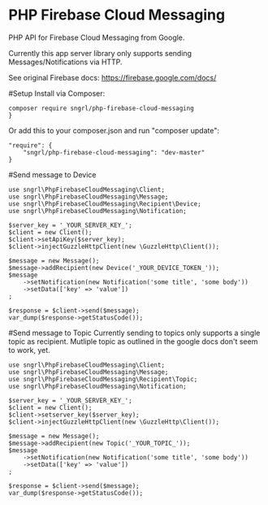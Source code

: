 # PHP Firebase Cloud Messaging
PHP API for Firebase Cloud Messaging from Google.

Currently this app server library only supports sending Messages/Notifications via HTTP.

See original Firebase docs: https://firebase.google.com/docs/

#Setup
Install via Composer:
```
composer require sngrl/php-firebase-cloud-messaging
}
```

Or add this to your composer.json and run "composer update":

```
"require": {
    "sngrl/php-firebase-cloud-messaging": "dev-master"
}
```

#Send message to Device
```
use sngrl\PhpFirebaseCloudMessaging\Client;
use sngrl\PhpFirebaseCloudMessaging\Message;
use sngrl\PhpFirebaseCloudMessaging\Recipient\Device;
use sngrl\PhpFirebaseCloudMessaging\Notification;

$server_key = '_YOUR_SERVER_KEY_';
$client = new Client();
$client->setApiKey($server_key);
$client->injectGuzzleHttpClient(new \GuzzleHttp\Client());

$message = new Message();
$message->addRecipient(new Device('_YOUR_DEVICE_TOKEN_'));
$message
    ->setNotification(new Notification('some title', 'some body'))
    ->setData(['key' => 'value'])
;

$response = $client->send($message);
var_dump($response->getStatusCode());
```

#Send message to Topic
Currently sending to topics only supports a single topic as recipient. Mutliple topic as outlined
in the google docs don't seem to work, yet.
```
use sngrl\PhpFirebaseCloudMessaging\Client;
use sngrl\PhpFirebaseCloudMessaging\Message;
use sngrl\PhpFirebaseCloudMessaging\Recipient\Topic;
use sngrl\PhpFirebaseCloudMessaging\Notification;

$server_key = '_YOUR_SERVER_KEY_';
$client = new Client();
$client->setserver_key($server_key);
$client->injectGuzzleHttpClient(new \GuzzleHttp\Client());

$message = new Message();
$message->addRecipient(new Topic('_YOUR_TOPIC_'));
$message
    ->setNotification(new Notification('some title', 'some body'))
    ->setData(['key' => 'value'])
;

$response = $client->send($message);
var_dump($response->getStatusCode());
```